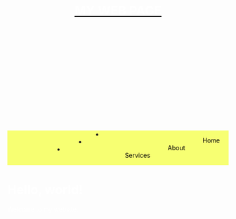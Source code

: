 <html>
<head>
  <title> My Web Page</title>
<style>
  @font-face {
    font-family: Satisfy;
    src: ulr('Satisfy.zip');
            }
</style>
    <style>
        .circle-logo {
            ulr: ('picture.ico');
            width: 200px; 
            height: 200px; 
            border-radius: 50%;
            background-image: url('picture.ico');
            border-size: cover;
        }
    </style>   
   <style>
        .header img {
            float: left;
            width: 100px; 
            height: 100px; 
            background: #555; 
        }
        .header h1 {
            position: relative;
            top: 18px; 
            left: 10px; 
        }
      
   </style>
    <style>
        body {
            background-image: url('Screenshot 2024-05-07 193200.png');
            background-repeat: no-repeat;
            background-attachment: fixed;
            background-size: 100% 100%;
        }
    </style>
    <style>
        .horizontal-menu {
            background-color: #f7ff72;
            overflow: hidden; 
        }
      .horizontal-menu a {
            float: right; 
            display: block;
            color: black; 
            text-align: center;
            padding: 14px 20px; 
            text-decoration: none; 
        }
        .horizontal-menu a:hover {
            background-color: #9ea700;
        }
    </style>
</head>
<body>
  <header>
  <h1><u><font family="Satisfy"><font color="white">MY WEB PAGE</font></font></u></h1>
  </header>
    <div class="circle-logo"></div>
  <center>
    <div class="horizontal-menu">
       <li><a href="#">Home</a></li>
        <li><a href="#">About</a></li>
        <li><a href="#">Services</a></li>
    </div>   
  </center>
    <h1><font color="white">Hello, world!</font></h1>
    <p><font color="white">Welcome to my website.</font></p>
</body>
</html>
